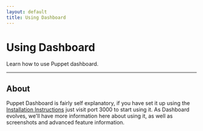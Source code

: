 ```yaml
---
layout: default
title: Using Dashboard
---
```


Using Dashboard
===============

Learn how to use Puppet dashboard.

* * *

About
-----

Puppet Dashboard is fairly self explanatory, if you have set it up using the [Installation Instructions](./installing_dashboard.html) just visit port 3000 to start using it.   As Dashboard evolves, we'll have more information here about using it, as well as screenshots and advanced feature information.


